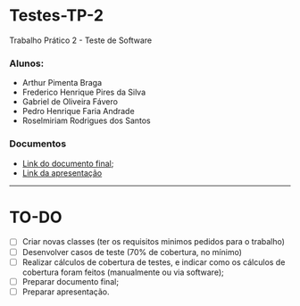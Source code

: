 # Testes-TP-2
Trabalho Prático 2 - Teste de Software

### Alunos:

- Arthur Pimenta Braga
- Frederico Henrique Pires da Silva
- Gabriel de Oliveira Fávero
- Pedro Henrique Faria Andrade
- Roselmiriam Rodrigues dos Santos

### Documentos
- [Link do documento final](https://docs.google.com/document/d/1y2yogK5Nww00DJtNKUv4l3YveOlldUj59dixbQII-N0/edit?usp=sharing);
- [Link da apresentação](https://docs.google.com/presentation/d/1I5uX-t3umDIQMWBlnWOFgsWCTTGAEhE07wuFI0mJmsA/edit?usp=sharing)

---

# TO-DO

- [ ] Criar novas classes (ter os requisitos minimos pedidos para o trabalho)
- [ ] Desenvolver casos de teste (70% de cobertura, no mínimo)
- [ ] Realizar cálculos de cobertura de testes, e indicar como os cálculos de cobertura foram feitos (manualmente ou
  via software);
- [ ] Preparar documento final;
- [ ] Preparar apresentação.
